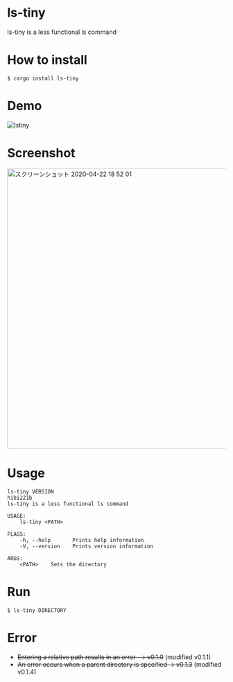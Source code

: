# ls-tiny
ls-tiny is a less functional ls command

# How to install

`$ cargo install ls-tiny`

# Demo

![lstiny](https://user-images.githubusercontent.com/29950288/80045180-9a850a00-8541-11ea-8933-860307eed0ba.gif)

# Screenshot

<img width="647" alt="スクリーンショット 2020-04-22 18 52 01" src="https://user-images.githubusercontent.com/29950288/79967910-68849100-84ca-11ea-8e03-c2a703a62cb1.png">

# Usage

```console
ls-tiny VERSION
hibi221b
ls-tiny is a less functional ls command

USAGE:
    ls-tiny <PATH>

FLAGS:
    -h, --help       Prints help information
    -V, --version    Prints version information

ARGS:
    <PATH>    Sets the directory
```

# Run

`$ ls-tiny DIRECTORY`

# Error
- ~~Entering a relative path results in an error --> v0.1.0~~ (modified v0.1.1)
- ~~An error occurs when a parent directory is specified -> v0.1.3~~ (modified v0.1.4)
